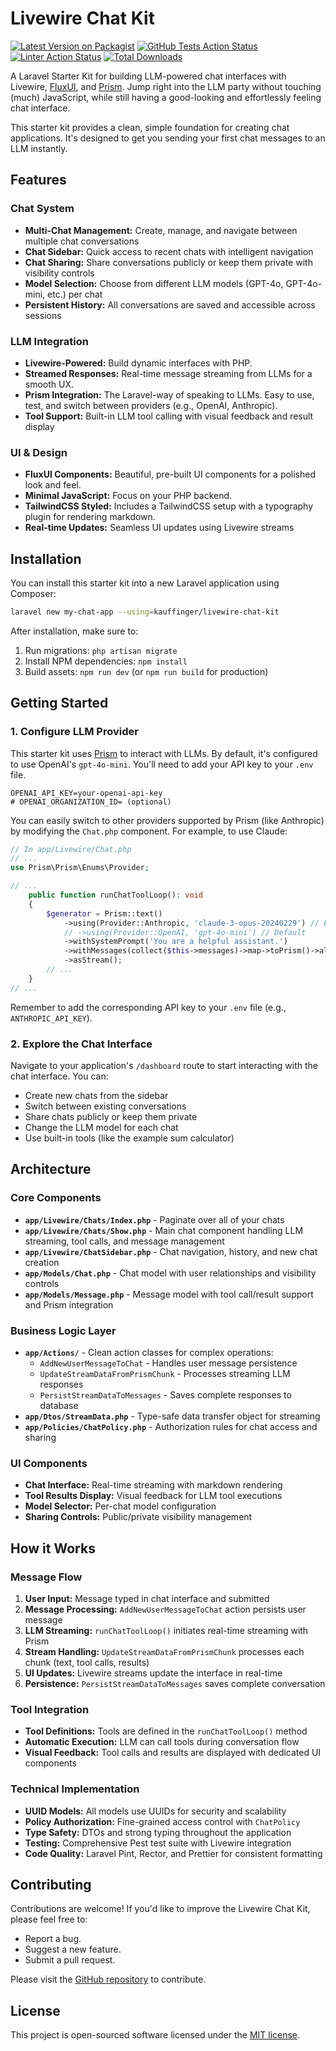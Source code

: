 # Livewire Chat Kit

[![Latest Version on Packagist](https://img.shields.io/packagist/v/kauffinger/livewire-chat-kit.svg?style=flat-square)](https://packagist.org/packages/kauffinger/livewire-chat-kit)
[![GitHub Tests Action Status](https://img.shields.io/github/actions/workflow/status/kauffinger/livewire-chat/tests.yml?branch=main&label=tests&style=flat-square)](https://github.com/kauffinger/livewire-chat/actions?query=workflow%3Atests+branch%3Amain)
[![Linter Action Status](https://img.shields.io/github/actions/workflow/status/kauffinger/livewire-chat/lint.yml?branch=main&label=linter&style=flat-square)](https://github.com/kauffinger/livewire-chat/actions?query=workflow%3Alint+branch%3Amain)
[![Total Downloads](https://img.shields.io/packagist/dt/kauffinger/livewire-chat-kit.svg?style=flat-square)](https://packagist.org/packages/kauffinger/livewire-chat-kit)

A Laravel Starter Kit for building LLM-powered chat interfaces with Livewire, [FluxUI](https://fluxui.com), and [Prism](https://github.com/prism-php/prism). Jump right into the LLM party without touching (much) JavaScript, while still having a good-looking and effortlessly feeling chat interface.

This starter kit provides a clean, simple foundation for creating chat applications. It's designed to get you sending your first chat messages to an LLM instantly.

## Features

### Chat System

- **Multi-Chat Management:** Create, manage, and navigate between multiple chat conversations
- **Chat Sidebar:** Quick access to recent chats with intelligent navigation
- **Chat Sharing:** Share conversations publicly or keep them private with visibility controls
- **Model Selection:** Choose from different LLM models (GPT-4o, GPT-4o-mini, etc.) per chat
- **Persistent History:** All conversations are saved and accessible across sessions

### LLM Integration

- **Livewire-Powered:** Build dynamic interfaces with PHP.
- **Streamed Responses:** Real-time message streaming from LLMs for a smooth UX.
- **Prism Integration:** The Laravel-way of speaking to LLMs. Easy to use, test, and switch between providers (e.g., OpenAI, Anthropic).
- **Tool Support:** Built-in LLM tool calling with visual feedback and result display

### UI & Design

- **FluxUI Components:** Beautiful, pre-built UI components for a polished look and feel.
- **Minimal JavaScript:** Focus on your PHP backend.
- **TailwindCSS Styled:** Includes a TailwindCSS setup with a typography plugin for rendering markdown.
- **Real-time Updates:** Seamless UI updates using Livewire streams

## Installation

You can install this starter kit into a new Laravel application using Composer:

```bash
laravel new my-chat-app --using=kauffinger/livewire-chat-kit
```

After installation, make sure to:

1.  Run migrations: `php artisan migrate`
2.  Install NPM dependencies: `npm install`
3.  Build assets: `npm run dev` (or `npm run build` for production)

## Getting Started

### 1. Configure LLM Provider

This starter kit uses [Prism](https://github.com/prism-php/prism) to interact with LLMs. By default, it's configured to use OpenAI's `gpt-4o-mini`. You'll need to add your API key to your `.env` file.

```env
OPENAI_API_KEY=your-openai-api-key
# OPENAI_ORGANIZATION_ID= (optional)
```

You can easily switch to other providers supported by Prism (like Anthropic) by modifying the `Chat.php` component. For example, to use Claude:

```php
// In app/Livewire/Chat.php
// ...
use Prism\Prism\Enums\Provider;

// ...
    public function runChatToolLoop(): void
    {
        $generator = Prism::text()
            ->using(Provider::Anthropic, 'claude-3-opus-20240229') // Example for Claude
            // ->using(Provider::OpenAI, 'gpt-4o-mini') // Default
            ->withSystemPrompt('You are a helpful assistant.')
            ->withMessages(collect($this->messages)->map->toPrism()->all())
            ->asStream();
        // ...
    }
// ...
```

Remember to add the corresponding API key to your `.env` file (e.g., `ANTHROPIC_API_KEY`).

### 2. Explore the Chat Interface

Navigate to your application's `/dashboard` route to start interacting with the chat interface. You can:

- Create new chats from the sidebar
- Switch between existing conversations
- Share chats publicly or keep them private
- Change the LLM model for each chat
- Use built-in tools (like the example sum calculator)

## Architecture

### Core Components

- **`app/Livewire/Chats/Index.php`** - Paginate over all of your chats
- **`app/Livewire/Chats/Show.php`** - Main chat component handling LLM streaming, tool calls, and message management
- **`app/Livewire/ChatSidebar.php`** - Chat navigation, history, and new chat creation
- **`app/Models/Chat.php`** - Chat model with user relationships and visibility controls
- **`app/Models/Message.php`** - Message model with tool call/result support and Prism integration

### Business Logic Layer

- **`app/Actions/`** - Clean action classes for complex operations:
  - `AddNewUserMessageToChat` - Handles user message persistence
  - `UpdateStreamDataFromPrismChunk` - Processes streaming LLM responses
  - `PersistStreamDataToMessages` - Saves complete responses to database
- **`app/Dtos/StreamData.php`** - Type-safe data transfer object for streaming
- **`app/Policies/ChatPolicy.php`** - Authorization rules for chat access and sharing

### UI Components

- **Chat Interface:** Real-time streaming with markdown rendering
- **Tool Results Display:** Visual feedback for LLM tool executions
- **Model Selector:** Per-chat model configuration
- **Sharing Controls:** Public/private visibility management

## How it Works

### Message Flow

1. **User Input:** Message typed in chat interface and submitted
2. **Message Processing:** `AddNewUserMessageToChat` action persists user message
3. **LLM Streaming:** `runChatToolLoop()` initiates real-time streaming with Prism
4. **Stream Handling:** `UpdateStreamDataFromPrismChunk` processes each chunk (text, tool calls, results)
5. **UI Updates:** Livewire streams update the interface in real-time
6. **Persistence:** `PersistStreamDataToMessages` saves complete conversation

### Tool Integration

- **Tool Definitions:** Tools are defined in the `runChatToolLoop()` method
- **Automatic Execution:** LLM can call tools during conversation flow
- **Visual Feedback:** Tool calls and results are displayed with dedicated UI components

### Technical Implementation

- **UUID Models:** All models use UUIDs for security and scalability
- **Policy Authorization:** Fine-grained access control with `ChatPolicy`
- **Type Safety:** DTOs and strong typing throughout the application
- **Testing:** Comprehensive Pest test suite with Livewire integration
- **Code Quality:** Laravel Pint, Rector, and Prettier for consistent formatting

## Contributing

Contributions are welcome! If you'd like to improve the Livewire Chat Kit, please feel free to:

- Report a bug.
- Suggest a new feature.
- Submit a pull request.

Please visit the [GitHub repository](https://github.com/kauffinger/livewire-chat-kit) to contribute.

## License

This project is open-sourced software licensed under the [MIT license](LICENSE.md).
